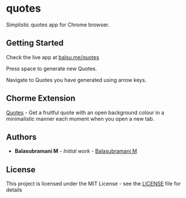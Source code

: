 # quotes

Simplistic quotes app for Chrome browser.

## Getting Started

Check the live app at [balsu.me/quotes](https://balsu.me/quotes)

Press space to generate new Quotes.

Navigate to Quotes you have generated using arrow keys.

## Chorme Extension

[Quotes](https://chrome.google.com/webstore/detail/quotes/dcjcipkkpjkpjifchkjoagdfmjjegehf) - Get a fruitful quote with an open background colour in a minimalistic manner each moment when you open a new tab.

## Authors

-   **Balasubramani M** - _Initial work_ - [Balasubramani M](https://github.com/balasubramanim)

## License

This project is licensed under the MIT License - see the [LICENSE](LICENSE) file for details

